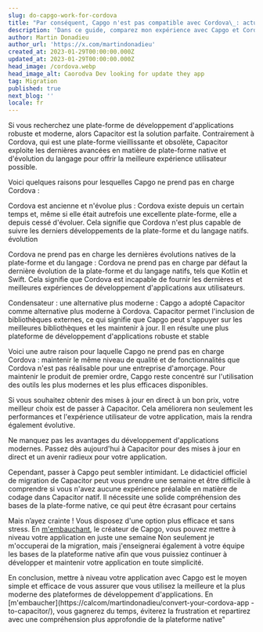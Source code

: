 ```yaml
---
slug: do-capgo-work-for-cordova
title: "Par conséquent, Capgo n'est pas compatible avec Cordova\_: actualisez votre application pour accéder aux mises à jour en vivo"
description: 'Dans ce guide, comparez mon expérience avec Capgo et Cordova.'
author: Martin Donadieu
author_url: 'https://x.com/martindonadieu'
created_at: 2023-01-29T00:00:00.000Z
updated_at: 2023-01-29T00:00:00.000Z
head_image: /cordova.webp
head_image_alt: Caorodva Dev looking for update they app
tag: Migration
published: true
next_blog: ''
locale: fr
---
```


Si vous recherchez une plate-forme de développement d'applications robuste et moderne, alors Capacitor est la solution parfaite. Contrairement à Cordova, qui est une plate-forme vieillissante et obsolète, Capacitor exploite les dernières avancées en matière de plate-forme native et d'évolution du langage pour offrir la meilleure expérience utilisateur possible.

Voici quelques raisons pour lesquelles Capgo ne prend pas en charge Cordova :

Cordova est ancienne et n'évolue plus : Cordova existe depuis un certain temps et, même si elle était autrefois une excellente plate-forme, elle a depuis cessé d'évoluer. Cela signifie que Cordova n'est plus capable de suivre les derniers développements de la plate-forme et du langage natifs. évolution

Cordova ne prend pas en charge les dernières évolutions natives de la plate-forme et du langage : Cordova ne prend pas en charge par défaut la dernière évolution de la plate-forme et du langage natifs, tels que Kotlin et Swift. Cela signifie que Cordova est incapable de fournir les dernières et meilleures expériences de développement d'applications aux utilisateurs.

Condensateur : une alternative plus moderne : Capgo a adopté Capacitor comme alternative plus moderne à Cordova. Capacitor permet l'inclusion de bibliothèques externes, ce qui signifie que Capgo peut s'appuyer sur les meilleures bibliothèques et les maintenir à jour. Il en résulte une plus plateforme de développement d'applications robuste et stable

Voici une autre raison pour laquelle Capgo ne prend pas en charge Cordova : maintenir le même niveau de qualité et de fonctionnalités que Cordova n'est pas réalisable pour une entreprise d'amorçage. Pour maintenir le produit de premier ordre, Capgo reste concentré sur l'utilisation des outils les plus modernes et les plus efficaces disponibles.

Si vous souhaitez obtenir des mises à jour en direct à un bon prix, votre meilleur choix est de passer à Capacitor. Cela améliorera non seulement les performances et l'expérience utilisateur de votre application, mais la rendra également évolutive.

Ne manquez pas les avantages du développement d'applications modernes. Passez dès aujourd'hui à Capacitor pour des mises à jour en direct et un avenir radieux pour votre application.

Cependant, passer à Capgo peut sembler intimidant. Le didacticiel officiel de migration de Capacitor peut vous prendre une semaine et être difficile à comprendre si vous n'avez aucune expérience préalable en matière de codage dans Capacitor natif. Il nécessite une solide compréhension des bases de la plate-forme native, ce qui peut être écrasant pour certains

Mais n’ayez crainte ! Vous disposez d'une option plus efficace et sans stress. En [m'embauchant](https://calcom/martindonadieu/convert-your-cordova-app-to-capacitor/), le créateur de Capgo, vous pouvez mettre à niveau votre application en juste une semaine Non seulement je m'occuperai de la migration, mais j'enseignerai également à votre équipe les bases de la plateforme native afin que vous puissiez continuer à développer et maintenir votre application en toute simplicité.

En conclusion, mettre à niveau votre application avec Capgo est le moyen simple et efficace de vous assurer que vous utilisez la meilleure et la plus moderne des plateformes de développement d'applications. En [m'embaucher](https://calcom/martindonadieu/convert-your-cordova-app -to-capacitor/), vous gagnerez du temps, éviterez la frustration et repartirez avec une compréhension plus approfondie de la plateforme native"